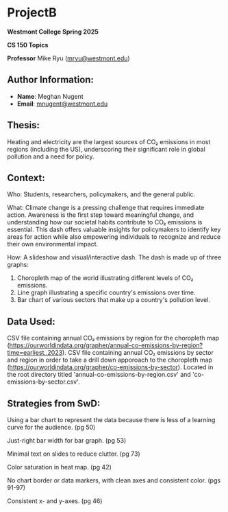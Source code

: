 # ProjectB
**Westmont College Spring 2025**

**CS 150 Topics** 

**Professor** Mike Ryu (mryu@westmont.edu) 

## Author Information:
* **Name**: Meghan Nugent
* **Email**: mnugent@westmont.edu


## Thesis: 
Heating and electricity are the largest sources of CO₂ emissions in most regions (including the US), underscoring their significant role in global pollution and a need for policy.

## Context: 
Who: Students, researchers, policymakers, and the general public.

What: Climate change is a pressing challenge that requires immediate action. Awareness is the first step toward meaningful change, and understanding how our societal habits contribute to CO₂ emissions is essential. This dash offers valuable insights for policymakers to identify key areas for action while also empowering individuals to recognize and reduce their own environmental impact.

How: A slideshow and visual/interactive dash. The dash is made up of three graphs:

1. Choropleth map of the world illustrating different levels of CO₂ emissions.
2. Line graph illustrating a specific country's emissions over time.
3. Bar chart of various sectors that make up a country's pollution level.

## Data Used:
CSV file containing annual CO₂ emissions by region for the choropleth map (https://ourworldindata.org/grapher/annual-co-emissions-by-region?time=earliest..2023). CSV file containing annual CO₂ emissions by sector and region in order to take a drill down apporoach to the choropleth map (https://ourworldindata.org/grapher/co-emissions-by-sector). Located in the root directory titled 'annual-co-emissions-by-region.csv' and 'co-emissions-by-sector.csv'.

## Strategies from SwD:
Using a bar chart to represent the data because there is less of a learning curve for the audience. (pg 50)

Just-right bar width for bar graph. (pg 53)

Minimal text on slides to reduce clutter. (pg 73)

Color saturation in heat map. (pg 42)

No chart border or data markers, with clean axes and consistent color. (pgs 91-97)

Consistent x- and y-axes. (pg 46)

